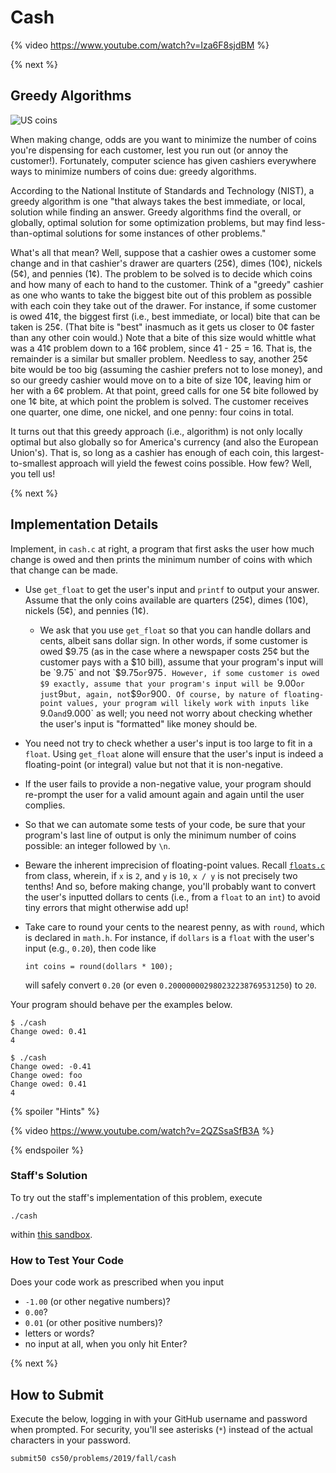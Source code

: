 # Cash

{% video https://www.youtube.com/watch?v=Iza6F8sjdBM %}

{% next %}

## Greedy Algorithms

<!-- http://mypieceofthe31415927.blogspot.com/2014/04/whats-wrong-with-these-us-coins.html -->
![US coins](coins.jpg)

When making change, odds are you want to minimize the number of coins you're dispensing for each customer, lest you run out (or annoy the customer!).  Fortunately, computer science has given cashiers everywhere ways to minimize numbers of coins due: greedy algorithms.

According to the National Institute of Standards and Technology (NIST), a greedy algorithm is one "that always takes the best immediate, or local, solution while finding an answer. Greedy algorithms find the overall, or globally, optimal solution for some optimization problems, but may find less-than-optimal solutions for some instances of other problems."

What's all that mean? Well, suppose that a cashier owes a customer some change and in that cashier's drawer are quarters (25¢), dimes (10¢), nickels (5¢), and pennies (1¢). The problem to be solved is to decide which coins and how many of each to hand to the customer. Think of a "greedy" cashier as one who wants to take the biggest bite out of this problem as possible with each coin they take out of the drawer. For instance, if some customer is owed 41¢, the biggest first (i.e., best immediate, or local) bite that can be taken is 25¢. (That bite is "best" inasmuch as it gets us closer to 0¢ faster than any other coin would.) Note that a bite of this size would whittle what was a 41¢ problem down to a 16¢ problem, since 41 - 25 = 16. That is, the remainder is a similar but smaller problem. Needless to say, another 25¢ bite would be too big (assuming the cashier prefers not to lose money), and so our greedy cashier would move on to a bite of size 10¢, leaving him or her with a 6¢ problem. At that point, greed calls for one 5¢ bite followed by one 1¢ bite, at which point the problem is solved. The customer receives one quarter, one dime, one nickel, and one penny: four coins in total.

It turns out that this greedy approach (i.e., algorithm) is not only locally optimal but also globally so for America's currency (and also the European Union's). That is, so long as a cashier has enough of each coin, this largest-to-smallest approach will yield the fewest coins possible. How few? Well, you tell us!

{% next %}

## Implementation Details

Implement, in `cash.c` at right, a program that first asks the user how much change is owed and then prints the minimum number of coins with which that change can be made.

* Use `get_float` to get the user's input and `printf` to output your answer. Assume that the only coins available are quarters (25¢), dimes (10¢), nickels (5¢), and pennies (1¢).
    * We ask that you use `get_float` so that you can handle dollars and cents, albeit sans dollar sign. In other words, if some customer is owed $9.75 (as in the case where a newspaper costs 25¢ but the customer pays with a $10 bill), assume that your program's input will be `9.75` and not `$9.75` or `975`. However, if some customer is owed $9 exactly, assume that your program's input will be `9.00` or just `9` but, again, not `$9` or `900`. Of course, by nature of floating-point values, your program will likely work with inputs like `9.0` and `9.000` as well; you need not worry about checking whether the user's input is "formatted" like money should be.
* You need not try to check whether a user's input is too large to fit in a `float`. Using `get_float` alone will ensure that the user's input is indeed a floating-point (or integral) value but not that it is non-negative.
* If the user fails to provide a non-negative value, your program should re-prompt the user for a valid amount again and again until the user complies.
* So that we can automate some tests of your code, be sure that your program's last line of output is only the minimum number of coins possible: an integer followed by `\n`.
* Beware the inherent imprecision of floating-point values. Recall [`floats.c`](https://sandbox.cs50.io/575cd269-8b4e-4a01-bc9f-3de38614b43e) from class, wherein, if `x` is `2`, and `y` is `10`, `x / y` is not precisely two tenths! And so, before making change, you'll probably want to convert the user's inputted dollars to cents (i.e., from a `float` to an `int`) to avoid tiny errors that might otherwise add up!
* Take care to round your cents to the nearest penny, as with `round`, which is declared in `math.h`. For instance, if `dollars` is a `float` with the user's input (e.g., `0.20`), then code like

  ```
  int coins = round(dollars * 100);
  ```

  will safely convert `0.20` (or even `0.200000002980232238769531250`) to `20`.

Your program should behave per the examples below.

```
$ ./cash
Change owed: 0.41
4
```

```
$ ./cash
Change owed: -0.41
Change owed: foo
Change owed: 0.41
4
```

{% spoiler "Hints" %}

{% video https://www.youtube.com/watch?v=2QZSsaSfB3A %}

{% endspoiler %}

### Staff's Solution

To try out the staff's implementation of this problem, execute

```
./cash
```

within [this sandbox](http://bit.ly/2VAxlUr).

### How to Test Your Code

Does your code work as prescribed when you input

* `-1.00` (or other negative numbers)?
* `0.00`?
* `0.01` (or other positive numbers)?
* letters or words?
* no input at all, when you only hit Enter?

{% next %}

## How to Submit

Execute the below, logging in with your GitHub username and password when prompted. For security, you'll see asterisks (`*`) instead of the actual characters in your password.

```
submit50 cs50/problems/2019/fall/cash
```
